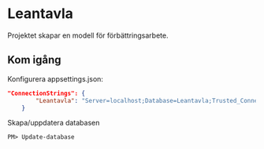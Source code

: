 # Leantavla
Projektet skapar en modell för förbättringsarbete.
## Kom igång
Konfigurera appsettings.json:
````json
"ConnectionStrings": {
        "Leantavla": "Server=localhost;Database=Leantavla;Trusted_Connection=True;"
    }
````

Skapa/uppdatera databasen
````
PM> Update-database
````
